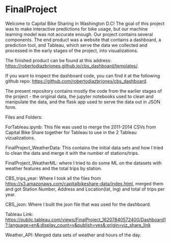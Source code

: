 # FinalProject

Welcome to Capital Bike Sharing in Washington D.C! The goal of this project was to make interactive predictions for bike usage, but our machine learning model was not accurate enough. Our project contains several components. The end product was a website that contains a dashboard, a prediction tool, and Tableau, which serve the data we collected and processed in the early stages of the project, into visualizations.

The finished product can be found at this address: https://robertodiazbriones.github.io/cbs_dashboard/templates/.

If you want to inspect the dashboard code, you can find it at the following github repo:
https://github.com/robertodiazbriones/cbs_dashboard.

The present repository contains mostly the code from the earlier stages of the project - the original data, the jupyter notebooks used to clean and manipulate the data, and the flask app used to serve the data out in JSON form.

Files and Folders:

ForTableau.ipynb: This file was used to merge the 2011-2014 CSVs from Capital Bike Share together for Tableau to use in the 2 Tableau vizualizations.

FinalProject_WeatherData: This contains the initial data sets and how I tried to clean the data and merge it with the number of stations/trips.

FinalProject_WeatherML: where I tried to do some ML on the datasets with weather features and the total trips by station.

CBS_trips_year: Where I took all the files from https://s3.amazonaws.com/capitalbikeshare-data/index.html,
merged them and got Station Number, Address and Location(lat, lng) and total of trips per year.

CBS_json: Where I built the json file that was used for the dashboard.

Tableau Link: https://public.tableau.com/views/FinalProject_16207840572400/Dashboard1?:language=en&:display_count=y&publish=yes&:origin=viz_share_link

Weather_API: Merged data sets of weather and hours of the day. 

